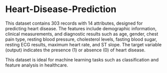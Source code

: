 # Heart-Disease-Prediction
This dataset contains 303 records with 14 attributes, designed for predicting heart disease. The features include demographic information, clinical measurements, and diagnostic results such as age, gender, chest pain type, resting blood pressure, cholesterol levels, fasting blood sugar, resting ECG results, maximum heart rate, and ST slope. The target variable (output) indicates the presence (1) or absence (0) of heart disease.

This dataset is ideal for machine learning tasks such as classification and feature analysis in healthcare.
